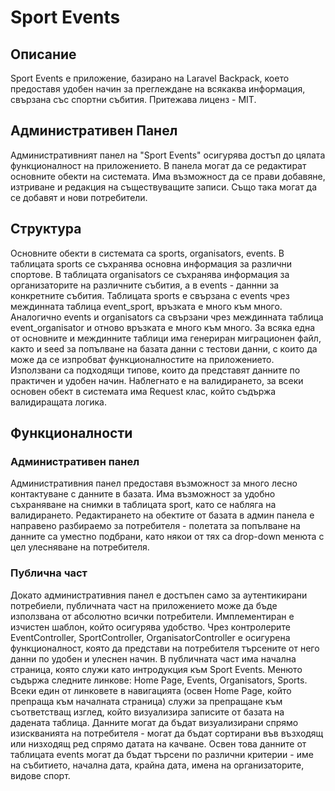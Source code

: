 # Sport Events

## Описание
Sport Events е приложение, базирано на Laravel Backpack, което предоставя удобен начин за преглеждане на всякаква информация, свързана със спортни събития. Притежава лиценз - MIT.

## Административен Панел
Административният панел на "Sport Events" осигурява достъп до цялата функционалност на приложението. В панела могат да се редактират основните обекти на системата. Има възможност да се прави добавяне, изтриване и редакция на съществуващите записи. Също така могат да се добавят и нови потребители.

## Структура 
Основните обекти в системата са sports, organisators, events. В таблицата sports се съхранява основна информация за различни спортове. В таблицата organisators се съхранява информация за организаторите на различните събития, а в events - даннни за конкретните събития. Таблицата sports е свързана с events чрез междинната таблица event_sport, връзката е много към много. Аналогично events и organisators са свързани чрез междинната таблица event_organisator и отново връзката е много към много. За всяка една от основните и междинните таблици има генериран миграционен файл, както и seed за попълване на базата данни с тестови данни, с които да може да се изпробват функционалностите на приложението. Използвани са подходящи типове, които да представят данните по практичен и удобен начин. Наблегнато е на валидирането, за всеки основен обект в системата има Request клас, който съдържа валидиращата логика. 

## Функционалности
### Административен панел
Административния панел предоставя възможност за много лесно контактуване с данните в базата. Има възможност за удобно съхраняване на снимки в таблицата sport, като се набляга на валидирането. Редактирането на обектите от базата в админ панела е направено разбираемо за потребителя - полетата за попълване на данните са уместно подбрани, като някои от тях са drop-down менюта с цел улесняване на потребителя.
### Публична част
Докато административния панел е достъпен само за аутентикирани потребиели, публичната част на приложението може да бъде използвана от абсолютно всички потребители. Имплементиран е изчистен шаблон, който осигурява удобство. Чрез контролерите EventController, SportController, OrganisatorController е осигурена функционалност, която да представи на потребителя търсените от него данни по удобен и улеснен начин. В публичната част има начална страница, която служи като интродукция към Sport Events. Менюто съдържа следните линкове: Home Page, Events, Organisators, Sports. Всеки един от линковете в навигацията (освен Home Page, който препраща към началната страница) служи за препращане към съответстващ изглед, който визуализира записите от базата на дадената таблица. Данните могат да бъдат визуализирани спрямо изискванията на потребителя - могат да бъдат сортирани във възходящ или низходящ ред спрямо датата на качване. Освен това данните от таблицата events могат да бъдат търсени по различни критерии - име на събитието, начална дата, крайна дата, имена на организаторите, видове спорт.